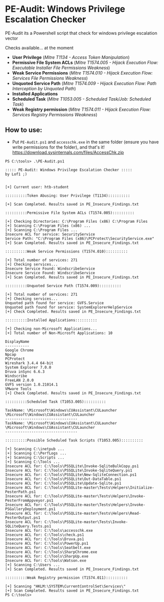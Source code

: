 # PE-Audit: Windows Privilege Escalation Checker
PE-Audit its a Powershell script that check for windows privilege escalation vector

Checks available... at the moment
- **User Privilege** (*Mitre T1134 - Access Token Manipulation*)
- **Permissive File System ACLs** (*Mitre T1574.005 - Hijack Execution Flow: Executable Installer File Permissions Weakness*)
- **Weak Service Permissions** (*Mitre T1574.010 - Hijack Execution Flow: Services File Permissions Weakness*)
- **Unquoted Service Path** (*Mitre T1574.009 - Hijack Execution Flow: Path Interception by Unquoted Path*)
- **Installed Applications**
- **Scheduled Task** (*Mitre T1053.005 - Scheduled Task/Job: Scheduled Task*)
- **Weak Registry permission** (*Mitre T1574.011 - Hijack Execution Flow: Services Registry Permissions Weakness*)

## How to use:
- Put `PE-Audit.ps1` and `accesschk.exe` in the same folder (ensure you have write permissions for the folder), and that's it!
https://download.sysinternals.com/files/AccessChk.zip

```
PS C:\tools> .\PE-Audit.ps1

::::: PE-Audit: Windows Privilege Escalation Checker :::::
by Lof1 ;)


[+] Current user: htb-student

::::::::::Token Abusing: User Privilege (T1134)::::::::::

[+] Scan Completed. Results saved in PE_Insecure_Findings.txt

::::::::::Permissive File System ACLs (T1574.005)::::::::::

[+] Checking Directories: C:\Program Files (x86) C:\Program Files
[+] Scanning C:\Program Files (x86) ...
[+] Scanning C:\Program Files ...
Insecure ACL for service: SecurityService
Service Path: "C:\Program Files (x86)\PCProtect\SecurityService.exe"
[+] Scan Completed. Results saved in PE_Insecure_Findings.txt

::::::::::Weak Service Permissions (T1574.010)::::::::::

[+] Total number of services: 271
[+] Checking services...
Insecure Service Found: WindscribeService
Insecure Service Found: WindscribeService
[+] Scan Completed. Results saved in PE_Insecure_Findings.txt

::::::::::Unquoted Service Path (T1574.009)::::::::::

[+] Total number of services: 271
[+] Checking services...
Unquoted path found for service: GVFS.Service
Unquoted path found for service: SystemExplorerHelpService
[+] Check Completed. Results saved in PE_Insecure_Findings.txt

::::::::::Installed Applications::::::::::

[+] Checking non-Microsoft Applications...
[+] Total number of Non-Microsft Applications: 10

DisplayName
-----------
Google Chrome
Npcap
PCProtect
Wireshark 3.4.4 64-bit
System Explorer 7.0.0
Druva inSync 6.6.3
Windscribe
FreeLAN 2.0.0
GVFS version 1.0.21014.1
VMware Tools
[+] Check Completed. Results saved in PE_Insecure_Findings.txt

::::::::::Scheduled Task (T1053.005)::::::::::

TaskName: \Microsoft\Windows\CUAssistant\CULauncher \Microsoft\Windows\CUAssistant\CULauncher
---------------------------------
TaskName: \Microsoft\Windows\CUAssistant\CULauncher \Microsoft\Windows\CUAssistant\CULauncher
---------------------------------

::::::::::Possible Scheduled Task Scripts (T1053.005)::::::::::

[+] Scanning C:\inetpub ...
[+] Scanning C:\PerfLogs ...
[+] Scanning C:\Scripts ...
[+] Scanning C:\Tools ...
Insecure ACL for: C:\Tools\PSSQLite\Invoke-SqliteBulkCopy.ps1
Insecure ACL for: C:\Tools\PSSQLite\Invoke-SqliteQuery.ps1
Insecure ACL for: C:\Tools\PSSQLite\New-SqliteConnection.ps1
Insecure ACL for: C:\Tools\PSSQLite\Out-DataTable.ps1
Insecure ACL for: C:\Tools\PSSQLite\Update-Sqlite.ps1
Insecure ACL for: C:\Tools\PSSQLite-master\Tests\Helpers\Initialize-PesterPath.ps1
Insecure ACL for: C:\Tools\PSSQLite-master\Tests\Helpers\Invoke-PesterFromAppveyor.ps1
Insecure ACL for: C:\Tools\PSSQLite-master\Tests\Helpers\Invoke-PSGalleryDeployment.ps1
Insecure ACL for: C:\Tools\PSSQLite-master\Tests\Helpers\Read-PesterOutput.ps1
Insecure ACL for: C:\Tools\PSSQLite-master\Tests\Invoke-SQLiteQuery.Tests.ps1
Insecure ACL for: C:\Tools\accesschk.exe
Insecure ACL for: C:\Tools\check.ps1
Insecure ACL for: C:\Tools\Druva.ps1
Insecure ACL for: C:\Tools\PowerUp.ps1
Insecure ACL for: C:\Tools\Seatbelt.exe
Insecure ACL for: C:\Tools\SharpChrome.exe
Insecure ACL for: C:\Tools\SharpUp.exe
Insecure ACL for: C:\Tools\Watson.exe
[+] Scanning C:\Users ...
[+] Scan Completed. Results saved in PE_Insecure_Findings.txt

::::::::::Weak Registry permission (T1574.011)::::::::::

[+] Scanning "HKLM:\SYSTEM\CurrentControlSet\Services\"
[+] Scan Completed. Results saved in PE_Insecure_Findings.txt
PS C:\tools> 
```
